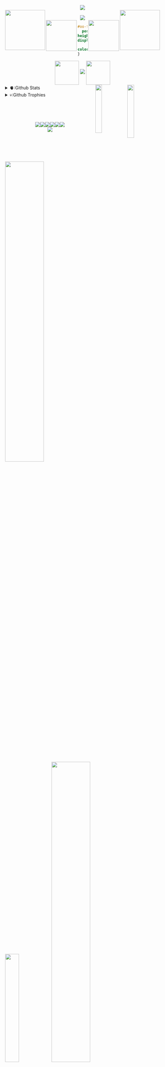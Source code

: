 <!--- TITLE "CRYING" --->
<div align="center">
  <img src="https://i.pinimg.com/originals/99/49/3c/99493ce5969c3cdf4d212648a2fcd97a.gif" wdith="70%"/>
</div>

<!--- UPPER DIAMONDS --->
<img src="https://i.pinimg.com/originals/3c/3c/f3/3c3cf39e307538e4e8231409994aabf7.gif" align="left" height="130px"/>
<img src="https://i.pinimg.com/originals/3c/3c/f3/3c3cf39e307538e4e8231409994aabf7.gif" align="right" height="130px"/>

<br>

<!--- BUTTERFLY GIF --->
<div align="center">
<img src="https://web.archive.org/web/20091027091501im_/http://www.geocities.com/Paris/Salon/8611/anibf.gif" />
</div>

<!--- LOWER DIAMOND GIFS AND CODE BIO --->
<img src="https://i.pinimg.com/originals/3c/3c/f3/3c3cf39e307538e4e8231409994aabf7.gif" align="left" height="100px"/>
<div align="right"><img src="https://i.pinimg.com/originals/3c/3c/f3/3c3cf39e307538e4e8231409994aabf7.gif" align="right" height="100px"/></div>
<div align="center">
  
```css
#oo-f {              
  position: Myroom;  
height: "6720px";
display: male;   
      background: fullStack;
color: #FFFFFF   
}                   
```
</div>



<!--- FIRST UNDER CONSTRUCTION GIF W/ RAGNAROK--->

<div align="center">
  <img src="https://media.tenor.com/UWS2PP6KdIQAAAAi/ragnarok-online.gif" align="center" height="78px">
  <img src="http://textfiles.com/underconstruction/pipipelinehalfpipe1038CONSTRUCTION.GIF">
  <img src="https://media.tenor.com/UWS2PP6KdIQAAAAi/ragnarok-online.gif" align="center" height="78px">
</div>
  <div align="left">

<!--- GIFS TO THE RIGHT OF STATS --->    
  <img src="https://media1.tenor.com/m/2m57s57P2xQAAAAC/gif-banner.gif" align="right" width="21%">
  <img src="https://media1.tenor.com/m/-Mt9IxvIRw8AAAAC/flowers-aesthetic.gif" align="right" width="20%">

<!--- GITHUB STATS --->
<details>
      <summary>
        🫀:Github Stats
      </summary>
    <img src="https://bad-apple-github-readme.vercel.app/api?show_bg=1&username=oo-f" width="48%" height="150px">
  </details>
  </div>
  
<div align="top">
  <details>
    <summary>
      💀:Github Trophies
    </summary>
    <img src="https://github-profile-trophy.vercel.app/?username=oo-f" width="65%">
  </details>
  </div>
  
<br><br><br>

<!--- 90s ICONS --->
<div align="center">
<img src="http://textfiles.com/underconstruction/SiSiliconValleyHaven8517Gif-Construction-Set.gif"/><img src="https://web.archive.org/web/20091026225622im_/http://geocities.com/Area51/Cavern/5014/mindilogo.gif"><img src="http://textfiles.com/underconstruction/ArArea51Station9771rulersconstructiongeocities_static.gif"/><img src="http://textfiles.com/underconstruction/ArArea51Station9771rulersconstructionie_logo.gif"/><img src="https://web.archive.org/web/20090829234249im_/http://geocities.com/SunsetStrip/Basement/7472/v3sban.gif"><img src="https://web.archive.org/web/20091027173931im_/http://geocities.com/SoHo/3336/scroll.gif">
</div>

<!--- SECOND UNDER CONSTRUCTION GIF --->
<div align="center">
   <img src="https://web.archive.org/web/20000807141237im_/http://megahertz.njit.edu/~hmd7941/const1.gif" >

</div>
 
<br><br><br><br>

<!--- RANDOM IMAGES --->
<img src="https://i.pinimg.com/736x/82/9d/85/829d85cd1aa741e5ffaa5cfa3d5fcb29.jpg" width="50%"><img src="https://i.pinimg.com/736x/88/d6/3d/88d63d5cac37911b121d9415ea8bab28.jpg" width="30%"><img src="https://i.pinimg.com/736x/a8/02/6d/a8026d17c4a65c3bd1bb5d341b593a5c.jpg" width="50%"><img src="https://i.pinimg.com/736x/21/5f/b1/215fb1c6405ffddd4ae671483cad2b75.jpg" width="50%">












